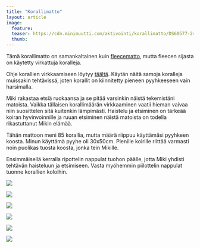 ```yaml
---
title: "Korallimatto"
layout: article
image:
  feature:
  teaser: https://cdn.minimuutti.com/aktivointi/korallimatto/DS60577-245px.jpg
  thumb:
---
```


Tämä korallimatto on samankaltainen kuin [fleecematto](/aktivointi/fleecematto/), mutta fleecen sijasta on käytetty virkattuja koralleja.

Ohje korallien virkkaamiseen löytyy [täältä](/aktivointi/korallit/). Käytän näitä samoja koralleja muissakin tehtävissä, joten korallit on kiinnitetty pieneen pyyhkeeseen vain harsimalla.

Miki rakastaa etsiä ruokaansa ja se pitää varsinkin näistä tekemistäni matoista. Vaikka tällaisen korallimäärän virkkaaminen vaatii hieman vaivaa niin suosittelen sitä kuitenkin lämpimästi. Haistelu ja etsiminen on tärkeää koiran hyvinvoinnille ja ruuan etsiminen näistä matoista on todella rikastuttanut Mikin elämää.

Tähän mattoon meni 85 korallia, mutta määrä riippuu käyttämäsi pyyhkeen koosta. Minun käyttämä pyyhe oli 30x50cm. Pienille koirille riittää varmasti noin puolikas tuosta koosta, jonka tein Mikille.

Ensimmäisellä kerralla ripottelin nappulat tuohon päälle, jotta Miki yhdisti tehtävän haisteluun ja etsimiseen. Vasta myöhemmin piilottelin nappulat tuonne korallien koloihin.

![](https://cdn.minimuutti.com/aktivointi/korallimatto/DS60525-800px.jpg)

![](https://cdn.minimuutti.com/aktivointi/korallimatto/DS60577-800px.jpg)

![](https://cdn.minimuutti.com/aktivointi/korallimatto/DS60641-800px.jpg)

![](https://cdn.minimuutti.com/aktivointi/korallimatto/DS60671-800px.jpg)

![](https://cdn.minimuutti.com/aktivointi/korallimatto/DS60699-800px.jpg)

![](https://cdn.minimuutti.com/aktivointi/korallimatto/DS60331-800px.jpg)
